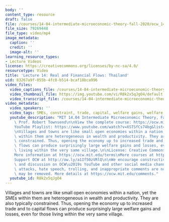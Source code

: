 ```yaml
---
body: ''
content_type: resource
draft: false
file: /courses/14-04-intermediate-microeconomic-theory-fall-2020/ocw_1404_lecture14_2020oct27_360p_16_9.mp4
file_size: 79269448
file_type: video/mp4
image_metadata:
  caption: ''
  credit: ''
  image-alt: ''
learning_resource_types:
- Lecture Videos
license: https://creativecommons.org/licenses/by-nc-sa/4.0/
resourcetype: Video
title: 'Lecture 14: Real and Financial Flows: Thailand'
uid: 83267a9f-055b-4fc8-b514-bcaf18bca996
video_files:
  video_captions_file: /courses/14-04-intermediate-microeconomic-theory-fall-2020/1iAnlaQmVo-Z55Mevv81s6zmsEueYqfiD_transcript.webvtt
  video_thumbnail_file: https://img.youtube.com/vi/R8k2x5qJgO4/default.jpg
  video_transcript_file: /courses/14-04-intermediate-microeconomic-theory-fall-2020/1iAnlaQmVo-Z55Mevv81s6zmsEueYqfiD_transcript.pdf
video_metadata:
  video_speakers: ''
  video_tags: SMEs, constraint, trade, capital, welfare gains, welfare losses
  youtube_description: "MIT 14.04 Intermediate Microeconomic Theory, Fall 2020\nInstructor:\
    \ Prof. Robert Townsend\n\nView the complete course: https://ocw.mit.edu/courses/14-04-intermediate-microeconomic-theory-fall-2020/\n\
    YouTube Playlist: https://www.youtube.com/watch?v=XSTSfCs74bg&list=PLUl4u3cNGP63wnrKge9vllow3Y2OOOKqF\n\
    \nVillages and towns are like small open economies within a nation, yet the SMEs\
    \ within them are heterogeneous in wealth and productivity. They are also typically\
    \ constrained. Thus, opening the economy up to increased trade and to capital\
    \ flows can produce surprisingly large welfare gains and losses, even for those\
    \ living within the very same village.\n\nLicense: Creative Commons BY-NC-SA\n\
    More information at https://ocw.mit.edu/terms\nMore courses at https://ocw.mit.edu\n\
    Support OCW at http://ow.ly/a1If50zVRlQ\n\nWe encourage constructive comments\
    \ and discussion on OCW\u2019s YouTube and other social media channels. Personal\
    \ attacks, hate speech, trolling, and inappropriate comments are not allowed and\
    \ may be removed. More details at https://ocw.mit.edu/comments."
  youtube_id: R8k2x5qJgO4
---
```

Villages and towns are like small open economies within a nation, yet the SMEs within them are heterogeneous in wealth and productivity. They are also typically constrained. Thus, opening the economy up to increased trade and to capital flows can produce surprisingly large welfare gains and losses, even for those living within the very same village.